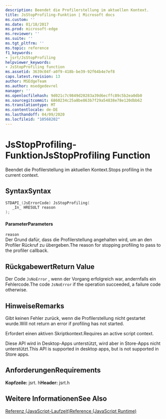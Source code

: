 ```yaml
---
description: Beendet die Profilerstellung im aktuellen Kontext.
title: JsStopProfiling-Funktion | Microsoft docs
ms.custom: ''
ms.date: 01/18/2017
ms.prod: microsoft-edge
ms.reviewer: ''
ms.suite: ''
ms.tgt_pltfrm: ''
ms.topic: reference
f1_keywords:
- jsrt/JsStopProfiling
helpviewer_keywords:
- JsStopProfiling function
ms.assetid: 3639c04f-a0f9-418b-be39-92f64b4e7ef8
caps.latest.revision: 13
author: MSEdgeTeam
ms.author: msedgedevrel
manager: ''
ms.openlocfilehash: 9d021c7c9849d20283a39d6ecffc89c5b2ea0db0
ms.sourcegitcommit: 6860234c25a8be863b7f29a54838e78e120dbb62
ms.translationtype: MT
ms.contentlocale: de-DE
ms.lasthandoff: 04/09/2020
ms.locfileid: "10568202"
---
```

# <span data-ttu-id="68a26-103">JsStopProfiling-Funktion</span><span class="sxs-lookup"><span data-stu-id="68a26-103">JsStopProfiling Function</span></span>
<span data-ttu-id="68a26-104">Beendet die Profilerstellung im aktuellen Kontext.</span><span class="sxs-lookup"><span data-stu-id="68a26-104">Stops profiling in the current context.</span></span>  
  
## <span data-ttu-id="68a26-105">Syntax</span><span class="sxs-lookup"><span data-stu-id="68a26-105">Syntax</span></span>  
  
```cpp  
STDAPI_(JsErrorCode) JsStopProfiling(  
   _In_ HRESULT reason  
);  
```  
  
#### <span data-ttu-id="68a26-106">Parameter</span><span class="sxs-lookup"><span data-stu-id="68a26-106">Parameters</span></span>  
 `reason`  
 <span data-ttu-id="68a26-107">Der Grund dafür, dass die Profilerstellung angehalten wird, um an den Profiler Rückruf zu übergeben.</span><span class="sxs-lookup"><span data-stu-id="68a26-107">The reason for stopping profiling to pass to the profiler callback.</span></span>  
  
## <span data-ttu-id="68a26-108">Rückgabewert</span><span class="sxs-lookup"><span data-stu-id="68a26-108">Return Value</span></span>  
 <span data-ttu-id="68a26-109">Der Code `JsNoError` , wenn der Vorgang erfolgreich war, andernfalls ein Fehlercode.</span><span class="sxs-lookup"><span data-stu-id="68a26-109">The code `JsNoError` if the operation succeeded, a failure code otherwise.</span></span>  
  
## <span data-ttu-id="68a26-110">Hinweise</span><span class="sxs-lookup"><span data-stu-id="68a26-110">Remarks</span></span>  
 <span data-ttu-id="68a26-111">Gibt keinen Fehler zurück, wenn die Profilerstellung nicht gestartet wurde.</span><span class="sxs-lookup"><span data-stu-id="68a26-111">Will not return an error if profiling has not started.</span></span>  
  
 <span data-ttu-id="68a26-112">Erfordert einen aktiven Skriptkontext.</span><span class="sxs-lookup"><span data-stu-id="68a26-112">Requires an active script context.</span></span>  
  
 <span data-ttu-id="68a26-113">Diese API wird in Desktop-Apps unterstützt, wird aber in Store-Apps nicht unterstützt.</span><span class="sxs-lookup"><span data-stu-id="68a26-113">This API is supported in desktop apps, but is not supported in Store apps.</span></span>  
  
## <span data-ttu-id="68a26-114">Anforderungen</span><span class="sxs-lookup"><span data-stu-id="68a26-114">Requirements</span></span>  
 <span data-ttu-id="68a26-115">**Kopfzeile:** jsrt. h</span><span class="sxs-lookup"><span data-stu-id="68a26-115">**Header:** jsrt.h</span></span>  
  
## <span data-ttu-id="68a26-116">Weitere Informationen</span><span class="sxs-lookup"><span data-stu-id="68a26-116">See Also</span></span>  
 [<span data-ttu-id="68a26-117">Referenz (JavaScript-Laufzeit)</span><span class="sxs-lookup"><span data-stu-id="68a26-117">Reference (JavaScript Runtime)</span></span>](../chakra-hosting/reference-javascript-runtime.md)